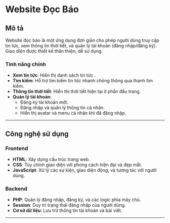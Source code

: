 # Website Đọc Báo

## Mô tả
Website đọc báo là một ứng dụng đơn giản cho phép người dùng truy cập tin tức, xem thông tin thời tiết, và quản lý tài khoản (đăng nhập/đăng ký). Giao diện được thiết kế thân thiện, dễ sử dụng. 

### Tính năng chính
- **Xem tin tức**: Hiển thị danh sách tin tức .
- **Tìm kiếm**: Hỗ trợ tìm kiếm tin tức nhanh chóng thông qua thanh tìm kiếm.
- **Thông tin thời tiết**: Hiển thị thời tiết hiện tại ở phần đầu trang.
- **Quản lý tài khoản**:
  - Đăng ký tài khoản mới.
  - Đăng nhập và quản lý thông tin cá nhân.
  - Hiển thị avatar và menu cá nhân khi đã đăng nhập.
---

## Công nghệ sử dụng

### Frontend
- **HTML**: Xây dựng cấu trúc trang web.
- **CSS**: Tùy chỉnh giao diện với phong cách hiện đại và đẹp mắt.
- **JavaScript**: Xử lý các sự kiện, giao diện động, và tương tác với người dùng.

### Backend
- **PHP**: Quản lý đăng nhập, đăng ký, và các logic phía máy chủ.
- **Session**: Duy trì trạng thái đăng nhập của người dùng.
- **Cơ sở dữ liệu**: Lưu trữ thông tin tài khoản và bài viết.

---


